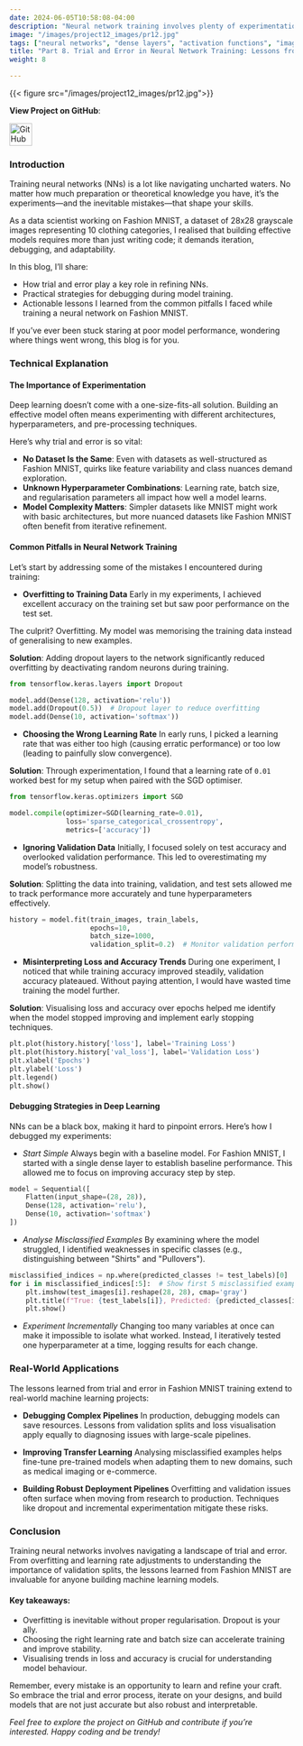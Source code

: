 ```yaml
---
date: 2024-06-05T10:58:08-04:00
description: "Neural network training involves plenty of experimentation. This blog shares practical lessons from trial and error, covering common pitfalls, debugging strategies, and actionable takeaways from Fashion MNIST."
image: "/images/project12_images/pr12.jpg"
tags: ["neural networks", "dense layers", "activation functions", "image classification", "deep learning basics"]
title: "Part 8. Trial and Error in Neural Network Training: Lessons from Fashion MNIST"
weight: 8

---
```

{{< figure src="/images/project12_images/pr12.jpg">}}

**View Project on GitHub**: 

<a href="https://github.com/drnsmith/Designing-Dense-NNs-Using-MNIST" target="_blank">
    <img src="/images/github.png" alt="GitHub" style="width:40px; height:40px; vertical-align: middle;">
  </a>

### Introduction
Training neural networks (NNs) is a lot like navigating uncharted waters. No matter how much preparation or theoretical knowledge you have, it’s the experiments—and the inevitable mistakes—that shape your skills. 

As a data scientist working on Fashion MNIST, a dataset of 28x28 grayscale images representing 10 clothing categories, I realised that building effective models requires more than just writing code; it demands iteration, debugging, and adaptability.

In this blog, I’ll share:

 - How trial and error play a key role in refining NNs.
 - Practical strategies for debugging during model training.
 - Actionable lessons I learned from the common pitfalls I faced while training a neural network on Fashion MNIST.

If you’ve ever been stuck staring at poor model performance, wondering where things went wrong, this blog is for you.

### Technical Explanation
#### The Importance of Experimentation
Deep learning doesn’t come with a one-size-fits-all solution. Building an effective model often means experimenting with different architectures, hyperparameters, and pre-processing techniques. 

Here’s why trial and error is so vital:

 - **No Dataset Is the Same**: Even with datasets as well-structured as Fashion MNIST, quirks like feature variability and class nuances demand exploration.
 - **Unknown Hyperparameter Combinations**: Learning rate, batch size, and regularisation parameters all impact how well a model learns.
 - **Model Complexity Matters**: Simpler datasets like MNIST might work with basic architectures, but more nuanced datasets like Fashion MNIST often benefit from iterative refinement.

#### Common Pitfalls in Neural Network Training
Let’s start by addressing some of the mistakes I encountered during training:

 - **Overfitting to Training Data**
Early in my experiments, I achieved excellent accuracy on the training set but saw poor performance on the test set. 

The culprit? Overfitting. My model was memorising the training data instead of generalising to new examples.

**Solution**: Adding dropout layers to the network significantly reduced overfitting by deactivating random neurons during training.

```python
from tensorflow.keras.layers import Dropout

model.add(Dense(128, activation='relu'))
model.add(Dropout(0.5))  # Dropout layer to reduce overfitting
model.add(Dense(10, activation='softmax'))
```

 - **Choosing the Wrong Learning Rate**
In early runs, I picked a learning rate that was either too high (causing erratic performance) or too low (leading to painfully slow convergence).

**Solution**: Through experimentation, I found that a learning rate of `0.01` worked best for my setup when paired with the SGD optimiser.

```python
from tensorflow.keras.optimizers import SGD

model.compile(optimizer=SGD(learning_rate=0.01), 
              loss='sparse_categorical_crossentropy', 
              metrics=['accuracy'])
```

 - **Ignoring Validation Data**
Initially, I focused solely on test accuracy and overlooked validation performance. This led to overestimating my model’s robustness.

**Solution**: Splitting the data into training, validation, and test sets allowed me to track performance more accurately and tune hyperparameters effectively.

```python
history = model.fit(train_images, train_labels, 
                    epochs=10, 
                    batch_size=1000, 
                    validation_split=0.2)  # Monitor validation performance
```

 - **Misinterpreting Loss and Accuracy Trends**
During one experiment, I noticed that while training accuracy improved steadily, validation accuracy plateaued. Without paying attention, I would have wasted time training the model further.

**Solution**: Visualising loss and accuracy over epochs helped me identify when the model stopped improving and implement early stopping techniques.

```python
plt.plot(history.history['loss'], label='Training Loss')
plt.plot(history.history['val_loss'], label='Validation Loss')
plt.xlabel('Epochs')
plt.ylabel('Loss')
plt.legend()
plt.show()
```

#### Debugging Strategies in Deep Learning
NNs can be a black box, making it hard to pinpoint errors. Here’s how I debugged my experiments:

 - *Start Simple*
Always begin with a baseline model. For Fashion MNIST, I started with a single dense layer to establish baseline performance. This allowed me to focus on improving accuracy step by step.

```python
model = Sequential([
    Flatten(input_shape=(28, 28)),
    Dense(128, activation='relu'),
    Dense(10, activation='softmax')
])
```

 - *Analyse Misclassified Examples*
By examining where the model struggled, I identified weaknesses in specific classes (e.g., distinguishing between "Shirts" and "Pullovers").

```python
misclassified_indices = np.where(predicted_classes != test_labels)[0]
for i in misclassified_indices[:5]:  # Show first 5 misclassified examples
    plt.imshow(test_images[i].reshape(28, 28), cmap='gray')
    plt.title(f"True: {test_labels[i]}, Predicted: {predicted_classes[i]}")
    plt.show()
```

 - *Experiment Incrementally*
Changing too many variables at once can make it impossible to isolate what worked. Instead, I iteratively tested one hyperparameter at a time, logging results for each change.

### Real-World Applications
The lessons learned from trial and error in Fashion MNIST training extend to real-world machine learning projects:

 - **Debugging Complex Pipelines**
In production, debugging models can save resources. Lessons from validation splits and loss visualisation apply equally to diagnosing issues with large-scale pipelines.

 - **Improving Transfer Learning**
Analysing misclassified examples helps fine-tune pre-trained models when adapting them to new domains, such as medical imaging or e-commerce.

 - **Building Robust Deployment Pipelines**
Overfitting and validation issues often surface when moving from research to production. Techniques like dropout and incremental experimentation mitigate these risks.

### Conclusion
Training neural networks involves navigating a landscape of trial and error. From overfitting and learning rate adjustments to understanding the importance of validation splits, the lessons learned from Fashion MNIST are invaluable for anyone building machine learning models.

#### Key takeaways:

 - Overfitting is inevitable without proper regularisation. Dropout is your ally.
 - Choosing the right learning rate and batch size can accelerate training and improve stability.
 - Visualising trends in loss and accuracy is crucial for understanding model behaviour.

Remember, every mistake is an opportunity to learn and refine your craft. So embrace the trial and error process, iterate on your designs, and build models that are not just accurate but also robust and interpretable.

*Feel free to explore the project on GitHub and contribute if you’re interested. Happy coding and be trendy!*